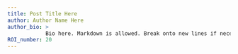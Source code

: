 ```yaml
---
title: Post Title Here
author: Author Name Here
author_bio: >
            Bio here. Markdown is allowed. Break onto new lines if necessary.
ROI_number: 20
---
```

